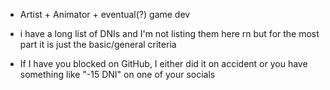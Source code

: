 - Artist + Animator + eventual(?) game dev

- i have a long list of DNIs and I'm not listing them here rn but for the most part it is just the basic/general criteria

- If I have you blocked on GitHub, I either did it on accident or you have something like "-15 DNI" on one of your socials

<!---
Anova-Anet/Anova-Anet is a ✨ special ✨ repository because its `README.md` (this file) appears on your GitHub profile.
You can click the Preview link to take a look at your changes.
--->
